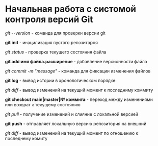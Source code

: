 # Начальная работа с систомой контроля версий Git

*git --version* - команда для проверки версии git

**git init** - инацилизация пустого репозитороя

*git status* - проверка текушего состояния файла

**git add имя файла.расширение** - добавление версионности файла

*git commit -m "message"* - команда для фиксации изменения файлов

**git log** - вывод истории в хронологическом порядке

*git diff* - вывод изменений на текущий момент к последниму коммиту

**git checkout main|master|№ коммита** - переход между изменениями или возврат к текущему состоянию 

*git pull* - получение изменений и слияние с локальной версией

**git push** - отправляет локальную версию репозитория на внешний

*git diff* - вывод изменений на текущий момент по отношению к последнему комиту
